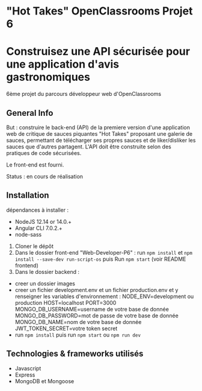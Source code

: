 # "Hot Takes" OpenClassrooms Projet 6
# Construisez une API sécurisée pour une application d'avis gastronomiques
6ème projet du parcours développeur web d'OpenClassrooms

## General Info
But : construire le back-end (API) de la premiere version d'une application web de critique de sauces piquantes "Hot Takes" proposant une galerie de sauces, permettant de télécharger ses propres sauces et de liker/disliker les sauces que d'autres partagent.
L'API doit être construite selon des pratiques de code sécurisées.

Le front-end est fourni.

Status : en cours de réalisation

## Installation
dépendances à installer : 
- NodeJS 12.14 or 14.0.+
- Angular CLI 7.0.2.+
- node-sass

1. Cloner le dépôt
2. Dans le dossier front-end "Web-Developer-P6" : run `npm install` et `npm install --save-dev run-script-os` puis Run `npm start` (voir README frontend)
3. Dans le dossier backend : 
- creer un dossier images
- creer un fichier development.env et un fichier production.env et y renseigner les variables d'environnement :
    NODE_ENV=development ou production
    HOST=localhost
    PORT=3000
    MONGO_DB_USERNAME=username de votre base de donnée
    MONGO_DB_PASSWORD=mot de passe de votre base de donnée
    MONGO_DB_NAME=nom de votre base de donnée
    JWT_TOKEN_SECRET=votre token secret
- run `npm install` puis run `npm start` ou `npm run dev`


## Technologies & frameworks utilisés
- Javascript
- Express
- MongoDB et Mongoose



